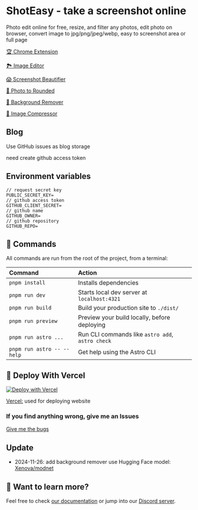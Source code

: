 # ShotEasy - take a screenshot online

Photo edit online for free, resize, and filter any photos, edit photo on browser, convert image to jpg/png/jpeg/webp, easy to screenshot area or full page

[🏆 Chrome Extension](https://chromewebstore.google.com/detail/nmppkehciohcgcehlnifgeokgioidknh)

[🏞️ Image Editor](https://shoteasy.fun/)

[😱 Screenshot Beautifier](https://shoteasy.fun/screenshot-beautifier/)

[🚴 Photo to Rounded](https://shoteasy.fun/photo-to-rounded/)

[🎉 Background Remover](https://shoteasy.fun/background-remover/)

[😬 Image Compressor](https://shoteasy.fun/image-compressor/)

## Blog

Use GitHub issues as blog storage

need create github access token

## Environment variables

```
// request secret key
PUBLIC_SECRET_KEY=
// github access token
GITHUB_CLIENT_SECRET=
// github name
GITHUB_OWNER=
// github repository
GITHUB_REPO=
```

## 🧞 Commands

All commands are run from the root of the project, from a terminal:

| Command                   | Action                                           |
| :------------------------ | :----------------------------------------------- |
| `pnpm install`             | Installs dependencies                            |
| `pnpm run dev`             | Starts local dev server at `localhost:4321`      |
| `pnpm run build`           | Build your production site to `./dist/`          |
| `pnpm run preview`         | Preview your build locally, before deploying     |
| `pnpm run astro ...`       | Run CLI commands like `astro add`, `astro check` |
| `pnpm run astro -- --help` | Get help using the Astro CLI                     |



## 🚀 Deploy With Vercel

[![Deploy with Vercel](https://vercel.com/button)](https://vercel.com/new/clone?repository-url=https%3A%2F%2Fgithub.com%2FCH563%2Fshot-easy-website)

[Vercel:](https://vercel.com/) used for deploying website

### If you find anything wrong, give me an Issues

[Give me the bugs](https://github.com/CH563/shot-easy-website/issues)

## Update

- 2024-11-26: add background remover use Hugging Face model: [Xenova/modnet](https://huggingface.co/Xenova/modnet)


## 👀 Want to learn more?

Feel free to check [our documentation](https://docs.astro.build) or jump into our [Discord server](https://astro.build/chat).
